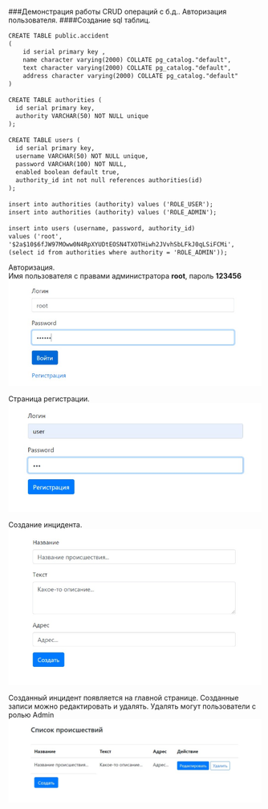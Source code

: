 ###Демонстрация работы CRUD операций с б.д.. Авторизация пользователя.
####Создание sql таблиц.
```postgresql
CREATE TABLE public.accident
(
    id serial primary key ,
    name character varying(2000) COLLATE pg_catalog."default",
    text character varying(2000) COLLATE pg_catalog."default",
    address character varying(2000) COLLATE pg_catalog."default"
)

CREATE TABLE authorities (
  id serial primary key,
  authority VARCHAR(50) NOT NULL unique
);

CREATE TABLE users (
  id serial primary key,
  username VARCHAR(50) NOT NULL unique,
  password VARCHAR(100) NOT NULL,
  enabled boolean default true,
  authority_id int not null references authorities(id)
);

insert into authorities (authority) values ('ROLE_USER');
insert into authorities (authority) values ('ROLE_ADMIN');

insert into users (username, password, authority_id)
values ('root', '$2a$10$6fJW97MOww0N4RpXYUDtEOSN4TXOTHiwh2JVvhSbLFkJ0qLSiFCMi',
(select id from authorities where authority = 'ROLE_ADMIN'));
```
Авторизация.\
Имя пользователя  с правами администратора  **root**, пароль **123456**
![Вход](images/1.jpg)

Страница регистрации.\
![Регистрация](images/2.jpg)

Создание инцидента.\
![Регистрация](images/3.jpg)

Созданный инцидент появляется на главной странице.
Созданные записи можно редактировать и удалять.
Удалять могут пользователи с ролью Admin
![Регистрация](images/4.jpg)